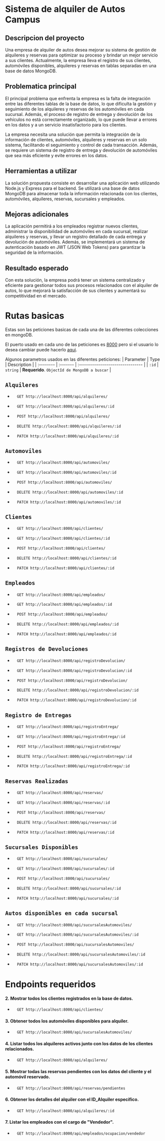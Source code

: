 # Sistema de alquiler de Autos Campus

## Descripcion del proyecto
Una empresa de alquiler de autos desea mejorar su sistema de gestión de alquileres y reservas para optimizar su proceso y brindar un mejor servicio a sus clientes. Actualmente, la empresa lleva el registro de sus clientes, automóviles disponibles, alquileres y reservas en tablas separadas en una base de datos MongoDB.

## Problematica principal
El principal problema que enfrenta la empresa es la falta de integración entre las diferentes tablas de la base de datos, lo que dificulta la gestión y seguimiento de los alquileres y reservas de los automóviles en cada sucursal. Además, el proceso de registro de entrega y devolución de los vehículos no está correctamente organizado, lo que puede llevar a errores en los datos y a un servicio insatisfactorio para los clientes.

La empresa necesita una solución que permita la integración de la información de clientes, automóviles, alquileres y reservas en un solo sistema, facilitando el seguimiento y control de cada transacción. Además, se requiere un sistema de registro de entrega y devolución de automóviles que sea más eficiente y evite errores en los datos.

## Herramientas a utilizar
La solución propuesta consiste en desarrollar una aplicación web utilizando Node.js y Express para el backend. Se utilizará una base de datos MongoDB para almacenar toda la información relacionada con los clientes, automóviles, alquileres, reservas, sucursales y empleados.

## Mejoras adicionales
La aplicación permitirá a los empleados registrar nuevos clientes, administrar la disponibilidad de automóviles en cada sucursal, realizar alquileres y reservas, y llevar un registro detallado de cada entrega y devolución de automóviles. Además, se implementará un sistema de autenticación basado en JWT (JSON Web Tokens) para garantizar la seguridad de la información.

## Resultado esperado
Con esta solución, la empresa podrá tener un sistema centralizado y eficiente para gestionar todos sus procesos relacionados con el alquiler de autos, lo que mejorará la satisfacción de sus clientes y aumentará su competitividad en el mercado.


# Rutas basicas
Estas son las peticiones basicas de cada una de las diferentes colecciones en mongoDB.

El puerto usado en cada uno de las peticiones es [8000](./app/models/server.js#L8) pero si el usuario lo desea cambiar puede hacerlo [aqui](./.env#L1).

Algunos parametros usados en las diferentes peticiones:
| Parameter           | Type     | Description                       |
| :--------           | :------- | :-------------------------------- |
| `:id`  | `string` | **Requerido**. `ObjectId de MongoDB a buscar` |
## `Alquileres`
-
  ```bash
    GET http://localhost:8000/api/alquileres/  
  ```
-
  ```bash
    GET http://localhost:8000/api/alquileres/:id  
  ```
-
  ```bash
    POST http://localhost:8000/api/alquileres/  
  ```
-
  ```bash
    DELETE http://localhost:8000/api/alquileres/:id
  ```
-
  ```bash
    PATCH http://localhost:8000/api/alquileres/:id 
  ```

## `Automoviles`
-
  ```bash
    GET http://localhost:8000/api/automoviles/  
  ```
-
  ```bash
    GET http://localhost:8000/api/automoviles/:id  
  ```
-
  ```bash
    POST http://localhost:8000/api/automoviles/  
  ```
-
  ```bash
    DELETE http://localhost:8000/api/automoviles/:id
  ```
-
  ```bash
    PATCH http://localhost:8000/api/automoviles/:id 
  ```

## `Clientes`
-
  ```bash
    GET http://localhost:8000/api/clientes/  
  ```
-
  ```bash
    GET http://localhost:8000/api/clientes/:id  
  ```
-
  ```bash
    POST http://localhost:8000/api/clientes/  
  ```
-
  ```bash
    DELETE http://localhost:8000/api/clientes/:id
  ```
-
  ```bash
    PATCH http://localhost:8000/api/clientes/:id
  ```

## `Empleados`
-
  ```bash
    GET http://localhost:8000/api/empleados/  
  ```
-
  ```bash
    GET http://localhost:8000/api/empleados/:id  
  ```
-
  ```bash
    POST http://localhost:8000/api/empleados/  
  ```
-
  ```bash
    DELETE http://localhost:8000/api/empleados/:id
  ```
-
  ```bash
    PATCH http://localhost:8000/api/empleados/:id
  ```

## `Registros de Devoluciones`
-
  ```bash
    GET http://localhost:8000/api/registroDevolucion/  
  ```
-
  ```bash
    GET http://localhost:8000/api/registroDevolucion/:id  
  ```
-
  ```bash
    POST http://localhost:8000/api/registroDevolucion/  
  ```
-
  ```bash
    DELETE http://localhost:8000/api/registroDevolucion/:id
  ```
-
  ```bash
    PATCH http://localhost:8000/api/registroDevolucion/:id
  ```

## `Registro de Entregas`
-
  ```bash
    GET http://localhost:8000/api/registroEntrega/  
  ```
-
  ```bash
    GET http://localhost:8000/api/registroEntrega/:id  
  ```
-
  ```bash
    POST http://localhost:8000/api/registroEntrega/  
  ```
-
  ```bash
    DELETE http://localhost:8000/api/registroEntrega/:id
  ```
-
  ```bash
    PATCH http://localhost:8000/api/registroEntrega/:id
  ```

## `Reservas Realizadas`
-
  ```bash
    GET http://localhost:8000/api/reservas/  
  ```
-
  ```bash
    GET http://localhost:8000/api/reservas/:id  
  ```
-
  ```bash
    POST http://localhost:8000/api/reservas/  
  ```
-
  ```bash
    DELETE http://localhost:8000/api/reservas/:id
  ```
-
  ```bash
    PATCH http://localhost:8000/api/reservas/:id
  ```

## `Sucursales Disponibles`
-
  ```bash
    GET http://localhost:8000/api/sucursales/  
  ```
-
  ```bash
    GET http://localhost:8000/api/sucursales/:id  
  ```
-
  ```bash
    POST http://localhost:8000/api/sucursales/  
  ```
-
  ```bash
    DELETE http://localhost:8000/api/sucursales/:id
  ```
-
  ```bash
    PATCH http://localhost:8000/api/sucursales/:id
  ```

## `Autos disponibles en cada sucursal`
-
  ```bash
    GET http://localhost:8000/api/sucursalesAutomoviles/  
  ```
-
  ```bash
    GET http://localhost:8000/api/sucursalesAutomoviles/:id  
  ```
-
  ```bash
    POST http://localhost:8000/api/sucursalesAutomoviles/  
  ```
-
  ```bash
    DELETE http://localhost:8000/api/sucursalesAutomoviles/:id  
  ```
-
  ```bash
    PATCH http://localhost:8000/api/sucursalesAutomoviles/:id  
  ```


# Endpoints requeridos

#### 2. Mostrar todos los clientes registrados en la base de datos.
-
  ```bash
    GET http://localhost:8000/api/clientes/
  ```

#### 3. Obtener todos los automóviles disponibles para alquiler.
-
  ```bash
    GET http://localhost:8000/api/sucursalesAutomoviles/
  ```

#### 4. Listar todos los alquileres activos junto con los datos de los clientes relacionados.
-
  ```bash
    GET http://localhost:8000/api/alquileres/
  ```

#### 5. Mostrar todas las reservas pendientes con los datos del cliente y el automóvil reservado.
-
  ```bash
    GET http://localhost:8000/api/reservas/pendientes
  ```

#### 6. Obtener los detalles del alquiler con el ID_Alquiler específico. 
-
  ```bash
    GET http://localhost:8000/api/alquileres/:id
  ```

#### 7. Listar los empleados con el cargo de "Vendedor".
-
  ```bash
    GET http://localhost:8000/api/empleados/ocupacion/vendedor
  ```
